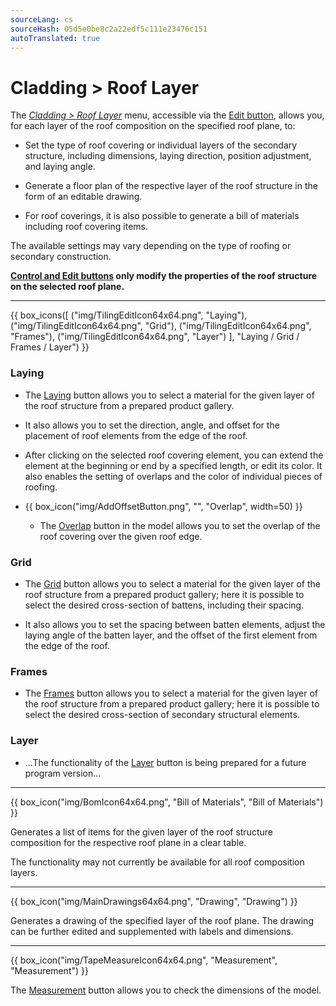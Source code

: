 ```yaml
---
sourceLang: cs
sourceHash: 05d5e0be8c2a22edf5c111e23476c151
autoTranslated: true
---
```


<h1>Cladding &gt; Roof Layer</h1>

<p>
  The <u><i>Cladding &gt; Roof Layer</i></u> menu, accessible via the <u>Edit button</u>, allows you, for each layer of the roof composition on the specified roof plane, to:</p>

<ul>
  <li><p>Set the type of roof covering or individual layers of the secondary structure, including dimensions, laying direction, position adjustment, and laying angle.</p></li>
  <li><p>Generate a floor plan of the respective layer of the roof structure in the form of an editable drawing.</p></li>
  <li><p>For roof coverings, it is also possible to generate a bill of materials including roof covering items.</p></li>
</ul>

<p>
  The available settings may vary depending on the type of roofing or secondary construction.
</p>

<p>
  <b><u>Control and Edit buttons</u> only modify the properties of the roof structure on the selected roof plane.</b>
</p>

<hr class="main">

{{ box_icons([
  ("img/TilingEditIcon64x64.png", "Laying"),
  ("img/TilingEditIcon64x64.png", "Grid"),
  ("img/TilingEditIcon64x64.png", "Frames"),
  ("img/TilingEditIcon64x64.png", "Layer")
], "Laying / Grid / Frames / Layer") }}

<h3>Laying</h3>

<ul>
<li><p>
  The <u>Laying</u> button allows you to select a material for the given layer of the roof structure from a prepared product gallery.
  </p></li>
<li><p>It also allows you to set the direction, angle, and offset for the placement of roof elements from the edge of the roof.
</p></li>

<li><p>
  After clicking on the selected roof covering element, you can extend the element at the beginning or end by a specified length, or edit its color.
  It also enables the setting of overlaps and the color of individual pieces of roofing.
</p></li>

<li><p>
{{ box_icon("img/AddOffsetButton.png", "", "Overlap", width=50) }}
</p></li>

<ul><li><p>
  The <u>Overlap</u> button in the model allows you to set the overlap of the roof covering over the given roof edge.
</p></li></ul>
</ul>

<h3>Grid</h3>

<ul>
<li><p>The <u>Grid</u> button allows you to select a material for the given layer of the roof structure from a prepared product gallery; here it is possible to select the desired cross-section of battens, including their spacing.
</p></li>

<li><p>It also allows you to set the spacing between batten elements, adjust the laying angle of the batten layer, and the offset of the first element from the edge of the roof.
</p></li>
</ul>

<h3>Frames</h3>

<ul>
<li><p>
  The <u>Frames</u> button allows you to select a material for the given layer of the roof structure from a prepared product gallery; here it is possible to select the desired cross-section of secondary structural elements.
  </p></li>
</ul>

<h3>Layer</h3>
<ul>
<li><p>
  ...The functionality of the <u>Layer</u> button is being prepared for a future program version...
</p></li>
</ul>

<hr class="main">

{{ box_icon("img/BomIcon64x64.png", "Bill of Materials", "Bill of Materials") }}

<p>
  Generates a list of items for the given layer of the roof structure composition for the respective roof plane in a clear table.
</p>

<p>
The functionality may not currently be available for all roof composition layers.
</p>

<hr class="main">

{{ box_icon("img/MainDrawings64x64.png", "Drawing", "Drawing") }}

<p>
  Generates a drawing of the specified layer of the roof plane. The drawing can be further edited and supplemented with labels and dimensions.
</p>

<hr class="main">

{{ box_icon("img/TapeMeasureIcon64x64.png", "Measurement", "Measurement") }}

<p>
  The <u>Measurement</u> button allows you to check the dimensions of the model.
</p>